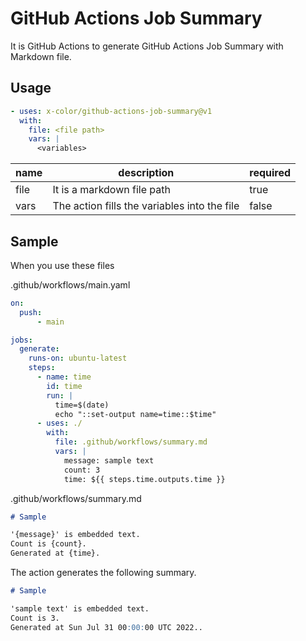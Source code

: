 # GitHub Actions Job Summary

It is GitHub Actions to generate GitHub Actions Job Summary with Markdown file.

## Usage

```yaml
- uses: x-color/github-actions-job-summary@v1
  with:
    file: <file path>
    vars: |
      <variables>
```

| name | description                                  | required |
| ---- | -------------------------------------------- | -------- |
| file | It is a markdown file path                   | true     |
| vars | The action fills the variables into the file | false    |

## Sample

When you use these files

.github/workflows/main.yaml

```yaml
on:
  push:
      - main

jobs:
  generate:
    runs-on: ubuntu-latest
    steps:
      - name: time
        id: time
        run: |
          time=$(date)
          echo "::set-output name=time::$time"
      - uses: ./
        with:
          file: .github/workflows/summary.md
          vars: |
            message: sample text
            count: 3
            time: ${{ steps.time.outputs.time }}

```

.github/workflows/summary.md

```md
# Sample

'{message}' is embedded text.
Count is {count}.
Generated at {time}.
```

The action generates the following summary.

```md
# Sample

'sample text' is embedded text.
Count is 3.
Generated at Sun Jul 31 00:00:00 UTC 2022..
```
